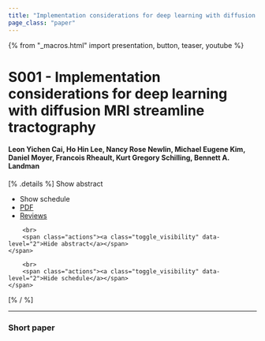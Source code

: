 ```yaml
---
title: "Implementation considerations for deep learning with diffusion MRI streamline tractography"
page_class: "paper"
---
```


{% from "_macros.html" import presentation, button, teaser, youtube %}

# S001 - Implementation considerations for deep learning with diffusion MRI streamline tractography

#### Leon Yichen Cai, Ho Hin Lee, Nancy Rose Newlin, Michael Eugene Kim, Daniel Moyer, Francois Rheault, Kurt Gregory Schilling, Bennett A. Landman

[% .details %]
<a class="toggle_visibility" data-selector=".abstract" data-level="3">Show abstract</a>
- <a class="toggle_visibility" data-selector=".schedule" data-level="3">Show schedule</a>
- <a href="https://openreview.net/pdf?id=">PDF</a>
- <a href="https://openreview.net/forum?id=">Reviews</a>

<p>
    <span class="abstract">
        
        <br>
        <span class="actions"><a class="toggle_visibility" data-level="2">Hide abstract</a></span>
    </span>
</p>

<p>
    <span class="schedule">
        
        <br>
        <span class="actions"><a class="toggle_visibility" data-level="2">Hide schedule</a></span>
    </span>
</p>
[% / %]

---


### Short paper
